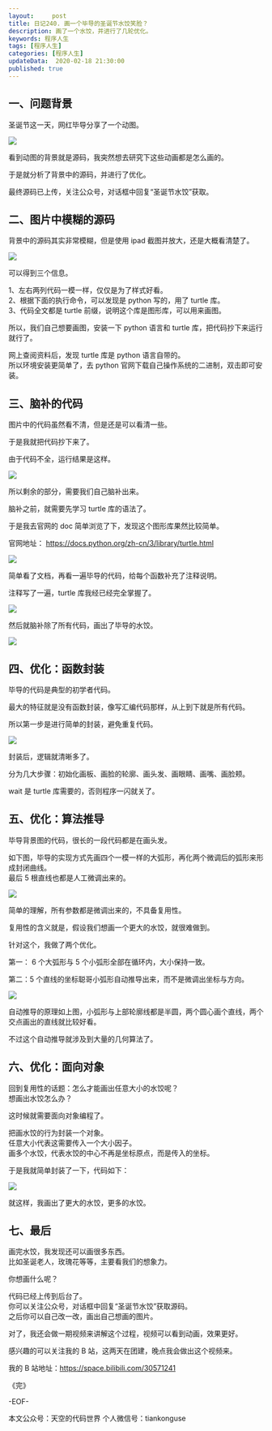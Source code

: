 ```yaml
---
layout:     post
title: 日记240. 画一个毕导的圣诞节水饺笑脸？
description: 画了一个水饺，并进行了几轮优化。
keywords: 程序人生
tags: [程序人生]
categories: [程序人生]
updateData:  2020-02-18 21:30:00
published: true
---
```



## 一、问题背景


圣诞节这一天，网红毕导分享了一个动图。  


![](http://res.tiankonguse.com/images/2021/12/26/001.gif)


看到动图的背景就是源码，我突然想去研究下这些动画都是怎么画的。  


于是就分析了背景中的源码，并进行了优化。  


最终源码已上传，关注公众号，对话框中回复“圣诞节水饺”获取。  


## 二、图片中模糊的源码


背景中的源码其实非常模糊，但是使用 ipad 截图并放大，还是大概看清楚了。  


![](http://res.tiankonguse.com/images/2021/12/26/002.png)


可以得到三个信息。  


1、左右两列代码一模一样，仅仅是为了样式好看。  
2、根据下面的执行命令，可以发现是 python 写的，用了 turtle 库。  
3、代码全文都是 turtle 前缀，说明这个库是图形库，可以用来画图。  


所以，我们自己想要画图，安装一下 python 语言和 turtle 库，把代码抄下来运行就行了。  

  
网上查阅资料后，发现 turtle 库是 python 语言自带的。  
所以环境安装更简单了，去 python 官网下载自己操作系统的二进制，双击即可安装。  


## 三、脑补的代码


图片中的代码虽然看不清，但是还是可以看清一些。  


于是我就把代码抄下来了。  


由于代码不全，运行结果是这样。  


![](http://res.tiankonguse.com/images/2021/12/26/003.png)


所以剩余的部分，需要我们自己脑补出来。  


脑补之前，就需要先学习 turtle 库的语法了。  
  
 
于是我去官网的 doc 简单浏览了下，发现这个图形库果然比较简单。  


官网地址： https://docs.python.org/zh-cn/3/library/turtle.html  


![](http://res.tiankonguse.com/images/2021/12/26/004.png)


简单看了文档，再看一遍毕导的代码，给每个函数补充了注释说明。  


注释写了一遍，turtle 库我经已经完全掌握了。  


![](http://res.tiankonguse.com/images/2021/12/26/005.png)  


然后就脑补除了所有代码，画出了毕导的水饺。  


![](http://res.tiankonguse.com/images/2021/12/26/006.png)  


## 四、优化：函数封装


毕导的代码是典型的初学者代码。  


最大的特征就是没有函数封装，像写汇编代码那样，从上到下就是所有代码。  


所以第一步是进行简单的封装，避免重复代码。  


![](http://res.tiankonguse.com/images/2021/12/26/007.png)  


封装后，逻辑就清晰多了。  


分为几大步骤：初始化画板、画脸的轮廓、画头发、画眼睛、画嘴、画脸颊。  


wait 是 turtle 库需要的，否则程序一闪就关了。  


## 五、优化：算法推导



毕导背景图的代码，很长的一段代码都是在画头发。  


如下图，毕导的实现方式先画四个一模一样的大弧形，再化两个微调后的弧形来形成封闭曲线。  
最后 5 根直线也都是人工微调出来的。  


![](http://res.tiankonguse.com/images/2021/12/26/008.png)  


简单的理解，所有参数都是微调出来的，不具备复用性。  

 
复用性的含义就是，假设我们想画一个更大的水饺，就很难做到。  



针对这个，我做了两个优化。  


第一： 6 个大弧形与 5 个小弧形全部在循环内，大小保持一致。  


第二：5 个直线的坐标聪哥小弧形自动推导出来，而不是微调出坐标与方向。  


![](http://res.tiankonguse.com/images/2021/12/26/009.png)  


自动推导的原理如上图，小弧形与上部轮廓线都是半圆，两个圆心画个直线，两个交点画出的直线就比较好看。  



不过这个自动推导就涉及到大量的几何算法了。  



## 六、优化：面向对象


回到复用性的话题：怎么才能画出任意大小的水饺呢？  
想画出水饺怎么办？  


这时候就需要面向对象编程了。  


把画水饺的行为封装一个对象。  
任意大小代表这需要传入一个大小因子。  
画多个水饺，代表水饺的中心不再是坐标原点，而是传入的坐标。  


于是我就简单封装了一下，代码如下：  


![](http://res.tiankonguse.com/images/2021/12/26/009.png)  



就这样，我画出了更大的水饺，更多的水饺。  


## 七、最后


画完水饺，我发现还可以画很多东西。  
比如圣诞老人，玫瑰花等等，主要看我们的想象力。  


你想画什么呢？  


代码已经上传到后台了。  
你可以关注公众号，对话框中回复“圣诞节水饺”获取源码。  
之后你可以自己改一改，画出自己想画的图片。  



对了，我还会做一期视频来讲解这个过程，视频可以看到动画，效果更好。  


感兴趣的可以关注我的 B 站，这两天在团建，晚点我会做出这个视频来。  


我的 B 站地址：https://space.bilibili.com/30571241  




《完》


-EOF-



本文公众号：天空的代码世界
个人微信号：tiankonguse

